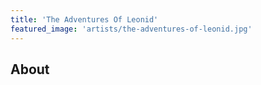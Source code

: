 ```yaml
---
title: 'The Adventures Of Leonid'
featured_image: 'artists/the-adventures-of-leonid.jpg'
---
```


## About


